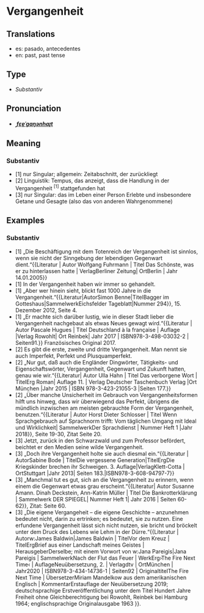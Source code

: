 # Vergangenheit
## Translations
- es: pasado, antecedentes
- en: past, past tense
## Type
- _Substantiv_
## Pronunciation
- **_[ˌfɛɐ̯ˈɡaŋənhaɪ̯t](https://commons.wikimedia.org/wiki/File:De-Vergangenheit.ogg)_**
## Meaning
### Substantiv
- [1] nur Singular; allgemein: Zeitabschnitt, der zurückliegt
- [2] Linguistik: Tempus, das anzeigt, dass die Handlung in der Vergangenheit <sup>[1]</sup> stattgefunden hat
- [3] nur Singular: das im Leben einer Person Erlebte und insbesondere Getane und Gesagte (also das von anderen Wahrgenommene)
## Examples
### Substantiv
- [1] „Die Beschäftigung mit dem Totenreich der Vergangenheit ist sinnlos, wenn sie nicht der Sinngebung der lebendigen Gegenwart dient.“<ref>{{Literatur | Autor Wolfgang Fuhrmann | Titel Das Schönste, was er zu hinterlassen hatte | VerlagBerliner Zeitung| OrtBerlin | Jahr 14.01.2005}}</ref>
- [1] In der Vergangenheit haben wir immer so gehandelt.
- [1] „Aber wer hinein sieht, blickt fast 1000 Jahre in die Vergangenheit.“<ref>{{Literatur|AutorSimon Benne|TitelBagger im Gotteshaus|SammelwerkEichsfelder Tageblatt|Nummer 294}}, 15. Dezember 2012, Seite 4.</ref>
- [1] „Er machte sich darüber lustig, wie in dieser Stadt lieber die Vergangenheit nachgebaut als etwas Neues gewagt wird.“<ref>{{Literatur | Autor Pascale Hugues | Titel Deutschland à la française | Auflage |Verlag Rowohlt| Ort Reinbek| Jahr 2017 | ISBN978-3-498-03032-2 | Seiten91.}} Französisches Original 2017.</ref>
- [2] Es gibt die erste, zweite und dritte Vergangenheit. Man nennt sie auch Imperfekt, Perfekt und Plusquamperfekt.
- [2] „Nur gut, daß auch die Engländer Dingwörter, Tätigkeits- und Eigenschaftswörter, Vergangenheit, Gegenwart und Zukunft hatten, genau wie wir.“<ref>{{Literatur| Autor Ulla Hahn | Titel Das verborgene Wort | TitelErg Roman| Auflage 11. | Verlag Deutscher Taschenbuch Verlag |Ort München |Jahr 2015 | ISBN 978-3-423-21055-3 |Seiten 177.}}</ref>
- [2] „Über manche Unsicherheit im Gebrauch von Vergangenheitsformen hilft uns hinweg, dass wir überwiegend das Perfekt, übrigens die mündlich inzwischen am meisten gebrauchte Form der Vergangenheit, benutzen.“<ref>{{Literatur | Autor Horst Dieter Schlosser | Titel Wenn Sprachgebrauch auf Sprachnorm trifft: Vom täglichen Umgang mit Ideal und Wirklichkeit| SammelwerkDer Sprachdienst | Nummer Heft 1 |Jahr 2018}}, Seite 19-30, Zitat Seite 20.</ref>
- [3] Jetzt, zurück in den Schwarzwald und zum Professor befördert, beichtet er den Medien seine wilde Vergangenheit.
- [3] „Doch ihre Vergangenheit holte sie auch diesmal ein.“<ref>{{Literatur | AutorSabine Bode | TitelDie vergessene Generation|TitelErgDie Kriegskinder brechen ihr Schweigen. 3. Auflage|VerlagKlett-Cotta | OrtStuttgart |Jahr 2013| Seiten 183.|ISBN978-3-608-94797-7}} </ref>
- [3] „Manchmal tut es gut, sich an die Vergangenheit zu erinnern, wenn einem die Gegenwart etwas grau erscheint.“<ref>{{Literatur| Autor Susanne Amann. Dinah Deckstein, Ann-Katrin Müller | Titel Die Bankrotterklärung | Sammelwerk DER SPIEGEL| Nummer Heft 1| Jahr 2016 | Seiten 60-62}}, Zitat: Seite 60.</ref>
- [3] „Die eigene Vergangeheit – die eigene Geschichte – anzunehmen bedeutet nicht, darin zu ertrinken; es bedeutet, sie zu nutzen. Eine erfundene Vergangenheit lässt sich nicht nutzen, sie bricht und bröckelt unter dem Druck des Lebens wie Lehm in der Dürre.“<ref>{{Literatur | Autorw:James Baldwin|James Baldwin | TitelVor dem Kreuz | TitelErgBrief aus einer Landschaft meines Geistes | HerausgeberDerselbe; mit einem Vorwort von w:Jana Pareigis|Jana Pareigis | SammelwerkNach der Flut das Feuer | WerkErg›The Fire Next Time‹ | AuflageNeuübersetzung, 2. | Verlagdtv | OrtMünchen | Jahr2020 | ISBN978-3-434-14736-1 | Seiten92 | OriginaltitelThe Fire Next Time | ÜbersetzerMiriam Mandelkow aus dem amerikanischen Englisch | KommentarErstauflage der Neuübersetzung 2019; deutschsprachige Erstveröffentlichung unter dem Titel Hundert Jahre Freiheit ohne Gleichberechtigung bei Rowohlt, Reinbek bei Hamburg 1964; englischsprachige Originalausgabe 1963 }}.</ref>
